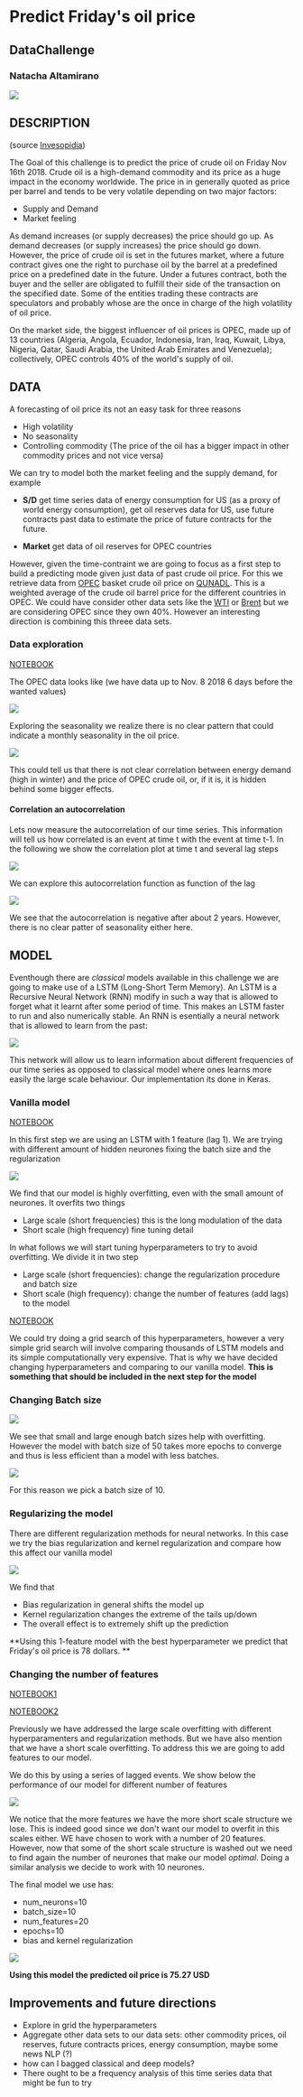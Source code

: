 # Predict Friday's oil price
##  DataChallenge
### Natacha Altamirano

<img src="images/op.jpg">

## DESCRIPTION 
(source [Invesopidia](https://www.investopedia.com/articles/economics/08/determining-oil-prices.asp#ixzz5Wu4aSckV ))



The Goal of this challenge is to predict the price of crude oil on Friday Nov 16th 2018. Crude oil is a high-demand commodity and its price as a huge impact in the economy worldwide. The price in in generally quoted as price per barrel and tends to be very volatile depending on two major factors:

- Supply and Demand
- Market feeling

As demand increases (or supply decreases) the price should go up. As demand decreases (or supply increases) the price should go down. However, the price of crude oil is set in the futures market, where a future contract gives one the right to purchase oil by the barrel at a predefined price on a predefined date in the future. Under a futures contract, both the buyer and the seller are obligated to fulfill their side of the transaction on the specified date. Some of the entities trading these contracts are speculators and probably whose are the once in charge of the high volatility of oil price.

On the market side, the  biggest influencer of oil prices is OPEC, made up of 13 countries (Algeria, Angola, Ecuador, Indonesia, Iran, Iraq, Kuwait, Libya, Nigeria, Qatar, Saudi Arabia, the United Arab Emirates and Venezuela); collectively, OPEC controls 40% of the world's supply of oil.


## DATA

A forecasting of oil price its not an easy task for three reasons

- High volatility
- No seasonality
- Controlling commodity (The price of the oil has a bigger impact in other commodity prices and not vice versa)

We can try to model both the market feeling and the supply demand, for example

- **S/D** get time series data of energy consumption for US (as a proxy of world energy consumption), get oil reserves data for US, use future contracts past data to estimate the price of future contracts for the future. 

- **Market** get data of oil reserves for OPEC countries

However, given the time-contraint we are going to focus as a first step to build a predicting mode given just data of past crude oil price. For this we retrieve data from [OPEC](https://www.investopedia.com/terms/o/opec.asp) basket crude oil price on [QUNADL](https://www.quandl.com/data/OPEC/ORB-OPEC-Crude-Oil-Price). This is a weighted average of the crude oil barrel price for the different countries in OPEC. We could have consider other data sets like the [WTI](https://www.investopedia.com/terms/w/wti.asp) or [Brent](https://www.investopedia.com/terms/b/brentblend.asp) but we are considering OPEC since they own 40%. However an interesting direction is combining this threee data sets. 


### Data exploration

[NOTEBOOK](https://github.com/natachaaltamirano/Oil_price_forecasting_using_LSTM/blob/master/1_Data_Exploration.ipynb)

The OPEC data looks like (we have data up to Nov. 8 2018 6 days before the wanted values)

<img src="images/series.png">

Exploring the seasonality we realize there is no clear pattern that could indicate a monthly seasonality in the oil price. 

<img src="images/seasonality.png">

This could tell us that there is not clear correlation between energy demand (high in winter) and the price of OPEC crude oil, or, if it is, it is hidden behind some bigger effects.

#### Correlation an autocorrelation

Lets now measure the autocorrelation of our time series. This information will tell us how correlated is an event at time t with the event at time t-1. In the following we show the correlation plot at time t and several lag steps

<img src="images/auto.pdf">

We can explore this autocorrelation function as function of the lag

<img src="images/autocor.png">


We see that the autocorrelation is negative after about 2 years. However, there is no clear patter of seasonality either here.


## MODEL

Eventhough there are *classical* models available in this challenge we are going to make use of a LSTM (Long-Short Term Memory). An LSTM is a Recursive Neural Network (RNN) modify in such a way that is allowed to forget what it learnt after some period of time. This makes an LSTM faster to run and also numerically stable. 
An RNN is esentially a neural network that is allowed to learn from the past:

<img src="images/images.png">

This network will allow us to learn information about different frequencies of our time series as opposed to classical model where ones learns more easily the large scale behaviour. Our implementation its done in Keras.

### Vanilla model

[NOTEBOOK](https://github.com/natachaaltamirano/Oil_price_forecasting_using_LSTM/blob/master/2_LSTM_vanilla.ipynb)

In this first step we are using an LSTM with 1 feature (lag 1). We are trying with different amount of hidden neurones fixing the batch size and the regularization

<img src="images/numnur.png">

We find that our model is highly overfitting, even with the small amount of neurones. It overfits two things

- Large scale (short frequencies) this is the long modulation of the data
- Short scale (high frequency) fine tuning detail

In what follows we will start tuning hyperparameters to try to avoid overfitting. We divide it in two step

- Large scale (short frequencies): change the regularization procedure and batch size
- Short scale (high frequency): change the number of features (add lags) to the model

[NOTEBOOK](https://github.com/natachaaltamirano/Oil_price_forecasting_using_LSTM/blob/master/3_LSTM_vanilla_hyper_search.ipynb)

We could try doing a grid search of this hyperparameters, however a very simple grid search will involve comparing thousands of LSTM models and its simple computationally very expensive. That is why we have decided changing hyperparameters and comparing to our vanilla model. **This is something that should be included in the next step for the model**

### Changing Batch size

<img src="images/bs.png">
          
We see that small and large enough batch sizes help with overfitting. However the model with batch size of 50 takes more epochs to converge and thus is less efficient than a model with less batches. 

<img src="images/lossbatch.png">

For this reason we pick a batch size of 10. 

### Regularizing the model

There are different regularization methods for neural networks. In this case we try the bias regularization and kernel regularization and compare how this affect our vanilla model

<img src="images/kbr.png">

We find that


- Bias regularization in general shifts the model up
- Kernel regularization changes the extreme of the tails up/down
- The overall effect is to extremely shift up the prediction


**Using this 1-feature model with the best hyperparameter we predict that Friday's oil price is 78 dollars. **

### Changing the number of features

[NOTEBOOK1](https://github.com/natachaaltamirano/Oil_price_forecasting_using_LSTM/blob/master/4_LSTM_added_features.ipynb)

[NOTEBOOK2](https://github.com/natachaaltamirano/Oil_price_forecasting_using_LSTM/blob/master/5_LSTM_added_features_and_hyper_search.ipynb)

Previously we have addressed the large scale overfitting with different hyperparamenters and regularization methods. But we have also mention that we have a short scale overfitting. To address this we are going to add features to our model.

We do this by using a series of lagged events. We show below the performance of our model for different number of features 

<img src="images/nf.png">

We notice that the more features we have the more short scale structure we lose. This is indeed good since we don't want our model to overfit in this scales either. WE have chosen to work with a number of 20 features. However, now that some of the short scale structure is washed out we need to find again the number of neurones that make our model *optimal*. Doing a similar analysis we decide to work with 10 neurones. 

The final model we use has:

- num_neurons=10
- batch_size=10
- num_features=20
- epochs=10
- bias and kernel regularization



<img src="images/fm.png">


**Using this model the predicted oil price is 75.27 USD**


## Improvements and future directions

- Explore in grid the hyperparameters
- Aggregate other data sets to our data sets: other commodity prices, oil reserves, future contracts prices, energy consumption, maybe some news NLP (?)
- how can I bagged classical and deep models?
- There ought to be a frequency analysis of this time series data that might be fun to try

